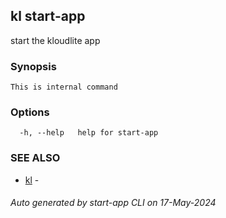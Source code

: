 ## kl start-app

start the kloudlite app

### Synopsis

```
This is internal command
```

### Options

```
  -h, --help   help for start-app
```

### SEE ALSO

* [kl](kl.md)  - 

###### Auto generated by start-app CLI on 17-May-2024
